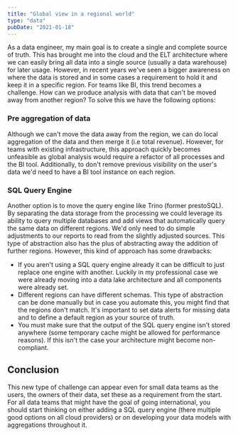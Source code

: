 ```yaml
---
title: "Global view in a regional world"
type: "data"
pubDate: "2021-01-18"
---
```


As a data engineer, my main goal is to create a single and complete source of truth. This has brought me into the cloud and the ELT architecture where we can easily bring all data into a single source (usually a data warehouse) for later usage. However, in recent years we've seen a bigger awareness on where the data is stored and in some cases a requirement to hold it and keep it in a specific region. For teams like BI, this trend becomes a challenge. How can we produce analysis with data that can't be moved away from another region? To solve this we have the following options:

### Pre aggregation of data

Although we can't move the data away from the region, we can do local aggregation of the data and then merge it (i.e total revenue). However, for teams with existing infrastructure, this approach quickly becomes unfeasible as global analysis would require a refactor of all processes and the BI tool. Additionally, to don't remove previous visibility on the user's data we'd need to have a BI tool instance on each region.

### SQL Query Engine

Another option is to move the query engine like Trino (former prestoSQL). By separating the data storage from the processing we could leverage its ability to query multiple databases and add views that automatically query the same data on different regions. We'd only need to do simple adjustments to our reports to read from the slightly adjusted sources. This type of abstraction also has the plus of abstracting away the addition of further regions. However, this kind of approach has some drawbacks:

- If you aren't using a SQL query engine already it can be difficult to just replace one engine with another. Luckily in my professional case we were already moving into a data lake architecture and all components were already set.
- Different regions can have different schemas. This type of abstraction can be done manually but in case you automate this, you might find that the regions don't match. It's important to set data alerts for missing data and to define a default region as your source of truth.
- You must make sure that the output of the SQL query engine isn't stored anywhere (some temporary cache might be allowed for performance reasons). If this isn't the case your architecture might become non-compliant.

## Conclusion

This new type of challenge can appear even for small data teams as the users, the owners of their data, set these as a requirement from the start. For all data teams that might have the goal of going international, you should start thinking on either adding a SQL query engine (there multiple good options on all cloud providers) or on developing your data models with aggregations throughout it.
